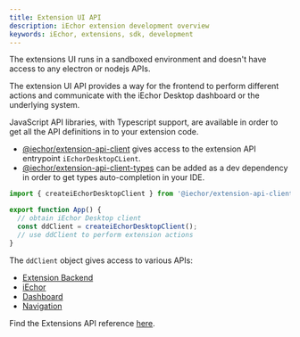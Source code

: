 ```yaml
---
title: Extension UI API
description: iEchor extension development overview
keywords: iEchor, extensions, sdk, development
---
```


The extensions UI runs in a sandboxed environment and doesn't have access to any
electron or nodejs APIs.

The extension UI API provides a way for the frontend to perform different actions
and communicate with the iEchor Desktop dashboard or the underlying system.

JavaScript API libraries, with Typescript support, are available in order to get all the API definitions in to your extension code.

- [@iechor/extension-api-client](https://www.npmjs.com/package/@iechor/extension-api-client) gives access to the extension API entrypoint `iEchorDesktopCLient`.
- [@iechor/extension-api-client-types](https://www.npmjs.com/package/@iechor/extension-api-client-types) can be added as a dev dependency in order to get types auto-completion in your IDE.

```Typescript
import { createiEchorDesktopClient } from '@iechor/extension-api-client';

export function App() {
  // obtain iEchor Desktop client
  const ddClient = createiEchorDesktopClient();
  // use ddClient to perform extension actions
}
```

The `ddClient` object gives access to various APIs:

- [Extension Backend](backend.md)
- [iEchor](iechor.md)
- [Dashboard](dashboard.md)
- [Navigation](dashboard-routes-navigation.md)

Find the Extensions API reference [here](reference/README.md).